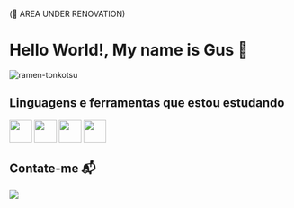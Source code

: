 (👷 AREA UNDER RENOVATION)
<h1 align="left">Hello World!, My name is Gus 👋</h1>


![ramen-tonkotsu](https://github.com/user-attachments/assets/4198f795-446d-45c7-ad44-9cbd0b5383af)


<h2>Linguagens e ferramentas que estou estudando</h2>

<div>
  
<img src="https://cdn.jsdelivr.net/gh/devicons/devicon@latest/icons/javascript/javascript-original.svg" width="40px" height="40px" />
<img src="https://cdn.jsdelivr.net/gh/devicons/devicon@latest/icons/html5/html5-original.svg" width="40px" height="40px" />
<img src="https://cdn.jsdelivr.net/gh/devicons/devicon@latest/icons/css3/css3-original.svg" width="40px" height="40px"/>
<img src="https://cdn.jsdelivr.net/gh/devicons/devicon@latest/icons/git/git-original.svg" width="40px" height="40px" />



</div>



<h2>Contate-me 📬</h2>
<a href="https://www.linkedin.com/in/gustavo-henrique-amirati/" target="_blank"><img loading="lazy" src="https://img.shields.io/badge/-LinkedIn-%230077B5?style=for-the-badge&logo=linkedin&logoColor=white" target="_blank"></a>

